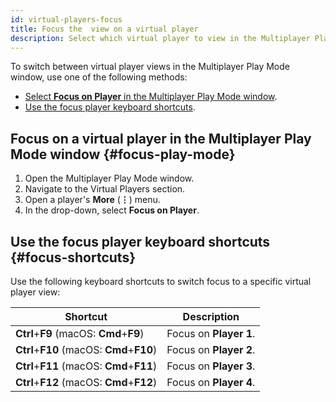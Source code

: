 ```yaml
---
id: virtual-players-focus
title: Focus the  view on a virtual player
description: Select which virtual player to view in the Multiplayer Play Mode window.
---
```


To switch between virtual player views in the Multiplayer Play Mode window, use one of the following methods:

* [Select **Focus on Player** in the Multiplayer Play Mode window](#focus-play-mode).
* [Use the focus player keyboard shortcuts](#focus-shortcuts).

## Focus on a virtual player in the Multiplayer Play Mode window {#focus-play-mode}

1. Open the Multiplayer Play Mode window.
2. Navigate to the Virtual Players section.
3. Open a player's **More** (**⋮**) menu.
4. In the drop-down, select **Focus on Player**.

## Use the focus player keyboard shortcuts {#focus-shortcuts}

Use the following keyboard shortcuts to switch focus to a specific virtual player view:

<!--
<div className="table-columns-plain" >
| Shortcut | Description |
</div>
-->

| **Shortcut**                              | **Description**           |
|-------------------------------------------|---------------------------|
| **Ctrl**+**F9** (macOS: **Cmd**+**F9**)   |  Focus on **Player 1**.   |
| **Ctrl**+**F10** (macOS: **Cmd**+**F10**) |  Focus on **Player 2**.   |
| **Ctrl**+**F11** (macOS: **Cmd**+**F11**) |  Focus on **Player 3**.   |
| **Ctrl**+**F12** (macOS: **Cmd**+**F12**) |  Focus on **Player 4**.   |
